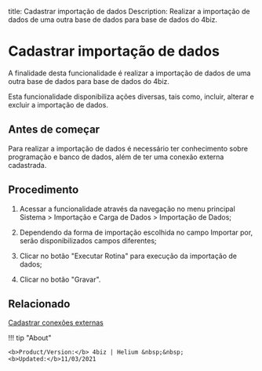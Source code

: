 title: Cadastrar importação de dados
Description: Realizar a importação de dados de uma outra base de dados para base de dados do 4biz.
# Cadastrar importação de dados

A finalidade desta funcionalidade é realizar a importação de dados de uma outra
base de dados para base de dados do 4biz.

Esta funcionalidade disponibiliza ações diversas, tais como, incluir, alterar e
excluir a importação de dados.

Antes de começar
--------------------

Para realizar a importação de dados é necessário ter conhecimento sobre
programação e banco de dados, além de ter uma conexão externa cadastrada.

Procedimento
----------------

1.  Acessar a funcionalidade através da navegação no menu principal Sistema \>
    Importação e Carga de Dados \> Importação de Dados;

2.  Dependendo da forma de importação escolhida no campo Importar por, serão
    disponibilizados campos diferentes;

3.  Clicar no botão "Executar Rotina" para execução da importação de dados;

4.  Clicar no botão "Gravar".


Relacionado
-------

[Cadastrar conexões externas](/pt-br/4biz-helium/platform-administration/database/register-external-connections.html)


!!! tip "About"

    <b>Product/Version:</b> 4biz | Helium &nbsp;&nbsp;
    <b>Updated:</b>11/03/2021
